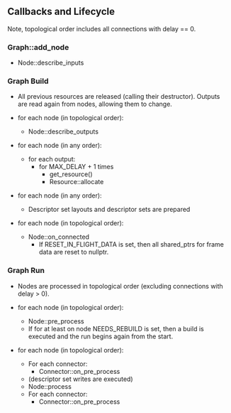 ## Callbacks and Lifecycle

Note, topological order includes all connections with delay == 0.

### Graph::add_node

- Node::describe_inputs


### Graph Build

- All previous resources are released (calling their destructor). Outputs are read again from nodes, allowing them to change.

- for each node (in topological order):
    - Node::describe_outputs
- for each node (in any order):
    - for each output:
        - for MAX_DELAY + 1 times
            - get_resource()
            - Resource::allocate
- for each node (in any order):
    - Descriptor set layouts and descriptor sets are prepared
- for each node (in topological order):
    - Node::on_connected
        - If RESET_IN_FLIGHT_DATA is set, then all shared_ptrs for frame data are reset to nullptr.

### Graph Run

- Nodes are processed in topological order (excluding connections with delay > 0).

- for each node (in topological order):
    - Node::pre_process
    - If for at least on node NEEDS_REBUILD is set, then a build is executed and the run begins again from the start.
- for each node (in topological order):
    - For each connector:
        - Connector::on_pre_process
    - (descriptor set writes are executed)
    - Node::process
    - For each connector:
        - Connector::on_pre_process
